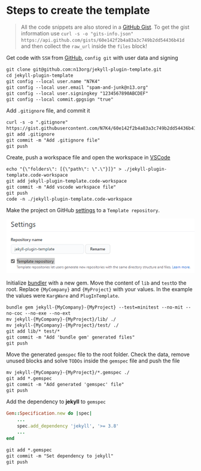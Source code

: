 # Steps to create the template

> All the code snippets are also stored in a [GitHub Gist](https://gist.github.com/N7K4/60e142f2b4a83a3c749b2dd54436b41d). To get the gist information use 
`curl -s -o "gits-info.json" https://api.github.com/gists/60e142f2b4a83a3c749b2dd54436b41d ` and then collect the `raw_url` inside the `files` block!

Get code with `SSH` from [GitHub](https://github.com/n13org/jekyll-plugin-template), `config git` with user data and signing

```shell
git clone git@github.com:n13org/jekyll-plugin-template.git
cd jekyll-plugin-template
git config --local user.name "N7K4"
git config --local user.email "spam-and-junk@n13.org"
git config --local user.signingkey "1234567890ABCDEF"
git config --local commit.gpgsign "true"
```

Add `.gitignore` file, and commit it

```shell
curl -s -o ".gitignore" https://gist.githubusercontent.com/N7K4/60e142f2b4a83a3c749b2dd54436b41d/raw/b7c56985829f2574340b26a8fb46af34588c1e1f/.gitignore
git add .gitignore
git commit -m "Add .gitignore file"
git push
```

Create, push a workspace file and open the workspace in [VSCode](https://code.visualstudio.com/)

```shell
echo "{\"folders\": [{\"path\": \".\"}]}" > ./jekyll-plugin-template.code-workspace
git add jekyll-plugin-template.code-workspace
git commit -m "Add vscode workspace file"
git push
code -n ./jekyll-plugin-template.code-workspace
```

Make the project on GitHub [settings](https://github.com/n13org/jekyll-plugin-template/settings) to a `Template repository`.

![GitHub project settings - template repository](docu-img/TemplateRepository.png)

Initialize [bundler](https://bundler.io/man/bundle-gem.1.html) with a new gem. Move the content of `lib` and `test`to the root. Replace `{MyCompany}` and `{MyProject}` with your values. In the example the values were `KargWare` and `PlugInTemplate`.

```shell
bundle gem jekyll-{MyCompany}-{MyProject} --test=minitest --no-mit --no-coc --no-exe --no-ext
mv jekyll-{MyCompany}-{MyProject}/lib/ ./
mv jekyll-{MyCompany}-{MyProject}/test/ ./
git add lib/* test/*
git commit -m "Add 'bundle gem' generated files"
git push
```

Move the generated `gemspec` file to the root folder. Check the data, remove unused blocks and solve `TODOs` inside the `gemspec` file and push the file

```shell
mv jekyll-{MyCompany}-{MyProject}/*.gemspec ./
git add *.gemspec
git commit -m "Add generated 'gemspec' file"
git push
```

Add the dependency to **jekyll** to `gemspec`

```ruby
Gem::Specification.new do |spec|
    ...
    spec.add_dependency 'jekyll', '>= 3.8'
    ...
end
```

```shell
git add *.gemspec
git commit -m "Set dependency to jekyll"
git push
```
